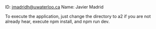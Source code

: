 ID: jmadridh@uwaterloo.ca
Name: Javier Madrid

To execute the application, just change the directory to a2 if you are not already hear, 
execute npm install, and npm run dev.